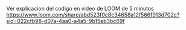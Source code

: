 Ver explicacion del codigo en video de LOOM de 5 minutos
https://www.loom.com/share/abd523f0c8c34658a12f566f913d702c?sid=022cfb98-d07a-4aa0-a4a5-9b15eb3bc69f